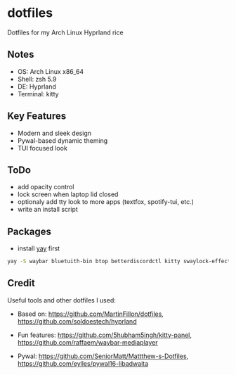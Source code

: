# dotfiles

Dotfiles for my Arch Linux Hyprland rice

## Notes

- OS: Arch Linux x86_64
- Shell: zsh 5.9
- DE: Hyprland
- Terminal: kitty

## Key Features

- Modern and sleek design
- Pywal-based dynamic theming
- TUI focused look

## ToDo

- add opacity control
- lock screen when laptop lid closed
- optionaly add tty look to more apps (textfox, spotify-tui, etc.)
- write an install script

## Packages

- install [yay](https://github.com/Jguer/yay?tab=readme-ov-file#installation) first

```bash
yay -S waybar bluetuith-bin btop betterdiscordctl kitty swaylock-effects spicetify hyprpaper wofi dunst catppuccin-gtk-theme-mocha cliphist firefox discord spotify obsidian vscodium-bin thunar pamixer playerctl brightnessctl hyprshot zsh pipewire pipewire-pulse pipewire-audio libreoffice-extension-texmaths libreoffice-fresh noto-fonts noto-fonts-cjk noto-fonts-emoji kvantummanager qt5-wayland qt6-wayland swayidle batsignal adw-gtk-theme gradience python-pywal16 waypaper superfile
```

## Credit

Useful tools and other dotfiles I used:

- Based on: https://github.com/MartinFillon/dotfiles, https://github.com/soldoestech/hyprland

- Fun features: https://github.com/5hubham5ingh/kitty-panel, https://github.com/raffaem/waybar-mediaplayer

- Pywal: https://github.com/SeniorMatt/Mattthew-s-Dotfiles, https://github.com/eylles/pywal16-libadwaita
